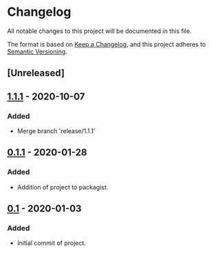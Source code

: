 Changelog
=========

All notable changes to this project will be documented in this file.

The format is based on [Keep a Changelog](https://keepachangelog.com/en/1.0.0/),
and this project adheres to [Semantic Versioning](https://semver.org/spec/v2.0.0.html).


[Unreleased]
------------

## [1.1.1] - 2020-10-07
### Added
- Merge branch 'release/1.1.1'

## [0.1.1] - 2020-01-28
### Added
- Addition of project to packagist.

## [0.1] - 2020-01-03
### Added
- Initial commit of project.


[1.1.1]: https://github.com/iods/magento2-core/releases/tag/1.1.1
[0.1.1]: https://github.com/iods/magento2-core/releases/tag/0.1.1
[0.1]: https://github.com/iods/magento2-core/releases/tag/0.1
